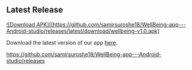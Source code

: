 ## Latest Release

[![Download APK]((https://github.com/samirsuroshe18/WellBeing-app---Android-studio/releases/latest/download/wellbeing-v1.0.apk)](https://github.com/samirsuroshe18/WellBeing-app---Android-studio/releases/latest)

Download the latest version of our app [here](https://github.com/samirsuroshe18/WellBeing-app---Android-studio/releases/latest/download/wellbeing-v1.0.apk).

https://github.com/samirsuroshe18/WellBeing-app---Android-studio/releases
